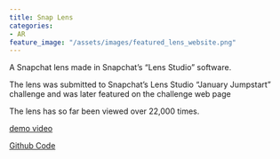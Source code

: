 ```yaml
---
title: Snap Lens
categories:
- AR
feature_image: "/assets/images/featured_lens_website.png"
---
```


A Snapchat lens made in Snapchat’s “Lens Studio” software.

The lens was submitted to Snapchat’s Lens Studio “January Jumpstart” challenge and was later featured on the challenge web page

The lens has so far been viewed over 22,000 times.


[demo video](https://www.youtube.com/shorts/BehsTdO39IU)



[Github Code](https://github.com/kpchad/barbell_lens)

